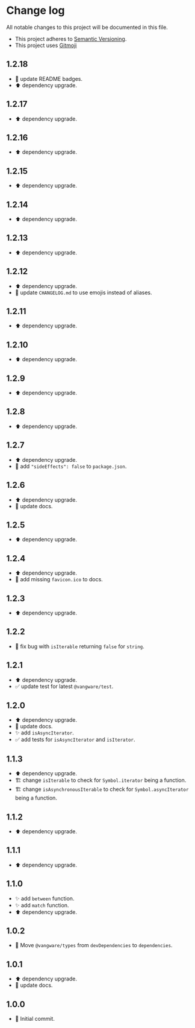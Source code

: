 # Change log

All notable changes to this project will be documented in this file.

-   This project adheres to [Semantic Versioning][semver].
-   This project uses [Gitmoji][gitmoji]

## 1.2.18

-   📝 update README badges.
-   ⬆️ dependency upgrade.

## 1.2.17

-   ⬆️ dependency upgrade.

## 1.2.16

-   ⬆️ dependency upgrade.

## 1.2.15

-   ⬆️ dependency upgrade.

## 1.2.14

-   ⬆️ dependency upgrade.

## 1.2.13

-   ⬆️ dependency upgrade.

## 1.2.12

-   ⬆️ dependency upgrade.
-   📝 update `CHANGELOG.md` to use emojis instead of aliases.

## 1.2.11

-   ⬆️ dependency upgrade.

## 1.2.10

-   ⬆️ dependency upgrade.

## 1.2.9

-   ⬆️ dependency upgrade.

## 1.2.8

-   ⬆️ dependency upgrade.

## 1.2.7

-   ⬆️ dependency upgrade.
-   🔧 add `"sideEffects": false` to `package.json`.

## 1.2.6

-   ⬆️ dependency upgrade.
-   📝 update docs.

## 1.2.5

-   ⬆️ dependency upgrade.

## 1.2.4

-   ⬆️ dependency upgrade.
-   📝 add missing `favicon.ico` to docs.

## 1.2.3

-   ⬆️ dependency upgrade.

## 1.2.2

-   🐛 fix bug with `isIterable` returning `false` for `string`.

## 1.2.1

-   ⬆️ dependency upgrade.
-   ✅ update test for latest `@vangware/test`.

## 1.2.0

-   ⬆️ dependency upgrade.
-   📝 update docs.
-   ✨ add `isAsyncIterator`.
-   ✅ add tests for `isAsyncIterator` and `isIterator`.

## 1.1.3

-   ⬆️ dependency upgrade.
-   🏗 change `isIterable` to check for `Symbol.iterator` being a function.
-   🏗 change `isAsynchronousIterable` to check for `Symbol.asyncIterator` being
    a function.

## 1.1.2

-   ⬆️ dependency upgrade.

## 1.1.1

-   ⬆️ dependency upgrade.

## 1.1.0

-   ✨ add `between` function.
-   ✨ add `match` function.
-   ⬆️ dependency upgrade.

## 1.0.2

-   🚚 Move `@vangware/types` from `devDependencies` to `dependencies`.

## 1.0.1

-   ⬆️ dependency upgrade.
-   📝 update docs.

## 1.0.0

-   🎉 Initial commit.

<!-- References -->

[gitmoji]: https://gitmoji.dev/
[semver]: https://semver.org/
